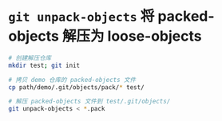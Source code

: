 # `git unpack-objects` 将 packed-objects 解压为 loose-objects

```bash
# 创建解压仓库
mkdir test; git init

# 拷贝 demo 仓库的 packed-objects 文件
cp path/demo/.git/objects/pack/* test/

# 解压 packed-objects 文件到 test/.git/objects/
git unpack-objects < *.pack
```
